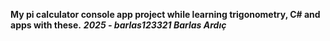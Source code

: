 **My pi calculator console app project while learning trigonometry, C# and apps with these.**
***2025 - barlas123321 Barlas Ardıç***
